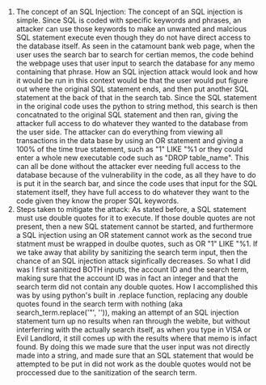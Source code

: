1. The concept of an SQL Injection: The concept of an SQL injection is simple. Since SQL is coded with specific keywords and phrases, an attacker can use those keywords to make an unwanted and malcious SQL statement execute even though they do not have direct access to the database itself. As seen in the catamount bank web page, when the user uses the search bar to search for certian memos, the code behind the webpage uses that user input to search the database for any memo containing that phrase. How an SQL injection attack would look and how it would be run in this context would be that the user would put figure out where the original SQL statement ends, and then put another SQL statement at the back of that in the search tab. Since the SQL statement in the original code uses the python to string method, this search is then concatnated to the original SQL statement and then ran, giving the attacker full access to do whatever they wanted to the database from the user side. The attacker can do everything from viewing all transactions in the data base by using an OR statement and giving a 100% of the time true statement, such as "1" LIKE "%1 or they could enter a whole new executable code such as "DROP table_name". This can all be done without the attacker ever needing full access to the database because of the vulnerability in the code, as all they have to do is put it in the search bar, and since the code uses that input for the SQL statement itself, they have full access to do whatever they want to the code given they know the proper SQL keywords.
2. Steps taken to mitigate the attack: As stated before, a SQL statement must use double quotes for it to execute. If those double quotes are not present, then a new SQL statement cannot be started, and furthermore a SQL injection using an OR statement cannot work as the second true statment must be wrapped in doulbe quotes, such as OR "1" LIKE "%1. If we take away that ability by sanitizing the search term input, then the chance of an SQL injection attack siginfically decreases. So what I did was I first sanitized BOTH inputs, the account ID and the search term, making sure that the account ID was in fact an integer and that the search term did not contain any double quotes. How I accomplished this was by using python's built in .replace function, replacing any double quotes found in the search term with nothing (aka search_term.replace('"', '')), making an attempt of an SQL injection statement turn up no results when ran through the webite, but without interferring with the actually search itself, as when you type in VISA or Evil Landlord, it still comes up with the results where that memo is infact found. By doing this we made sure that the user input was not directly made into a string, and made sure that an SQL statement that would be attempted to be put in did not work as the double quotes would not be proccessed due to the sanitization of the search term.
